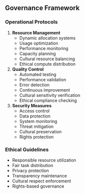 ## Governance Framework
### Operational Protocols
1. **Resource Management**
   - Dynamic allocation systems
   - Usage optimization
   - Performance monitoring
   - Capacity planning
   - Cultural resource balancing
   - Ethical compute distribution
2. **Quality Control**
   - Automated testing
   - Performance validation
   - Error detection
   - Continuous improvement
   - Cultural sensitivity verification
   - Ethical compliance checking
3. **Security Measures**
   - Access control
   - Data protection
   - System monitoring
   - Threat mitigation
   - Cultural preservation
   - Rights protection
### Ethical Guidelines
- Responsible resource utilization
- Fair task distribution
- Privacy protection
- Transparency maintenance
- Cultural respect enforcement
- Rights-based governance